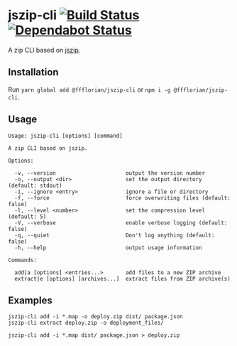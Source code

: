 # jszip-cli [![Build Status](https://api.travis-ci.org/ffflorian/jszip-cli.svg?branch=master)](https://travis-ci.org/ffflorian/jszip-cli/) [![Dependabot Status](https://api.dependabot.com/badges/status?host=github&repo=ffflorian/jszip-cli)](https://dependabot.com)

A zip CLI based on [jszip](https://www.npmjs.com/package/jszip).

## Installation

Run `yarn global add @ffflorian/jszip-cli` or `npm i -g @ffflorian/jszip-cli`.

## Usage

```
Usage: jszip-cli [options] [command]

A zip CLI based on jszip.

Options:

  -v, --version                      output the version number
  -o, --output <dir>                 set the output directory (default: stdout)
  -i, --ignore <entry>               ignore a file or directory
  -f, --force                        force overwriting files (default: false)
  -l, --level <number>               set the compression level (default: 5)
  -V, --verbose                      enable verbose logging (default: false)
  -q, --quiet                        Don't log anything (default: false)
  -h, --help                         output usage information

Commands:

  add|a [options] <entries...>       add files to a new ZIP archive
  extract|e [options] [archives...]  extract files from ZIP archive(s)
```

## Examples

```
jszip-cli add -i *.map -o deploy.zip dist/ package.json
jszip-cli extract deploy.zip -o deployment_files/

jszip-cli add -i *.map dist/ package.json > deploy.zip
```
